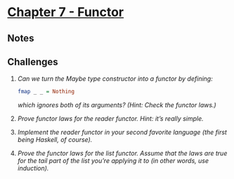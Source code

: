 # [Chapter 7 - Functor](https://bartoszmilewski.com/2015/01/20/functors)

## Notes

## Challenges

1. _Can we turn the Maybe type constructor into a functor by defining:_

    ```haskell
    fmap _ _ = Nothing
    ```

   _which ignores both of its arguments? (Hint: Check the functor laws.)_

2. _Prove functor laws for the reader functor. Hint: it’s really simple._

3. _Implement the reader functor in your second favorite language (the first
   being Haskell, of course)._


4. _Prove the functor laws for the list functor. Assume that the laws are true
   for the tail part of the list you’re applying it to (in other words, use
   induction)._

